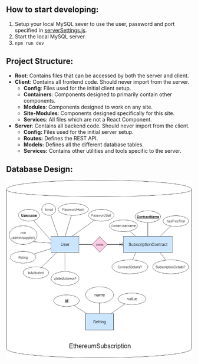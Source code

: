 ## How to start developing:
1. Setup your local MySQL sever to use the user, password and port specified in [serverSettings.js](./server/serverSettings.js).
2. Start the local MySQL server.
3. `npm run dev`

## Project Structure:
- **Root**: Contains files that can be accessed by both the server and client.
- **Client**: Contains all frontend code. Should never import from the server.
    - **Config**: Files used for the initial client setup.
    - **Containers**: Components designed to primarily contain other components.
    - **Modules**: Components designed to work on any site.
    - **Site-Modules**: Components designed specifically for this site.
    - **Services**: All files which are not a React Component.
- **Server**: Contains all backend code. Should never import from the client.
    - **Config:** Files used for the initial server setup.
    - **Routes:** Defines the REST API.
    - **Models:** Defines all the different database tables.
    - **Services:** Contains other utilities and tools specific to the server.
    
## Database Design:
![alt-text](./markdown/ethereum_er.png)

